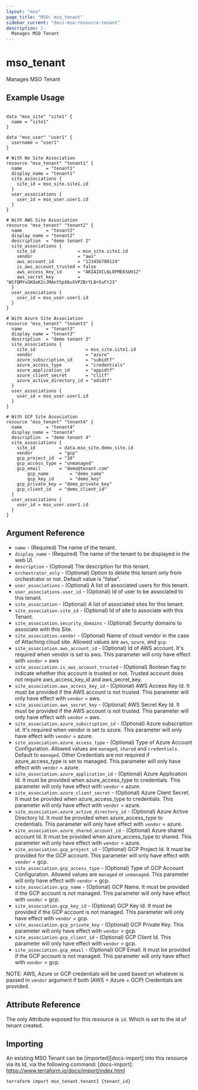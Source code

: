 ```yaml
---
layout: "mso"
page_title: "MSO: mso_tenant"
sidebar_current: "docs-mso-resource-tenant"
description: |-
  Manages MSO Tenant
---
```


# mso_tenant #

Manages MSO Tenant

## Example Usage ##

```hcl

data "mso_site" "site1" {
  name = "site1"
}

data "mso_user" "user1" {
  username = "user1"
}

# With No Site Association
resource "mso_tenant" "tenant1" {
  name         = "tenant1"
  display_name = "tenant1"
  site_associations { 
    site_id = mso_site.site1.id 
  }
  user_associations { 
    user_id = mso_user.user1.id 
  }
}

# With AWS Site Association
resource "mso_tenant" "tenant2" {
  name         = "tenant2"
  display_name = "tenant2"
  description  = "demo tenant 2"
  site_associations {
    site_id                = mso_site.site1.id
    vendor                 = "aws"
    aws_account_id         = "123456789124"
    is_aws_account_trusted = false
    aws_access_key_id      = "AKIAIXCL6LOFME6SUH12"
    aws_secret_key         = "W1fQMYsGKOeK2cJMAnYSpX6uXVP2BrYL8+5uFt23"
  }
  user_associations {
    user_id = mso_user.user1.id
  }
}

# With Azure Site Association
resource "mso_tenant" "tenant3" {
  name         = "tenant3"
  display_name = "tenant3"
  description  = "demo tenant 3"
  site_associations {
    site_id                   = mso_site.site1.id
    vendor                    = "azure"
    azure_subscription_id     = "subidtf"
    azure_access_type         = "credentials"
    azure_application_id      = "appidtf"
    azure_client_secret       = "clitf"
    azure_active_directory_id = "adidtf"
  }
  user_associations {
    user_id = mso_user.user1.id
  }
}

# With GCP Site Association
resource "mso_tenant" "tenant4" {
  name         = "tenant4"
  display_name = "tenant4"
  description  = "demo tenant 4"
  site_associations {
    site_id         = data.mso_site.demo_site.id
    vendor          = "gcp"
    gcp_project_id  = "10"
    gcp_access_type = "unmanaged"
    gcp_email       = "demo@tenant.com"
		gcp_name        = "demo_name"
		gcp_key_id      = "demo_key"
    gcp_private_key = "demo_private_key"
    gcp_client_id   = "demo_client_id"
  }
  user_associations {
    user_id = mso_user.user1.id
  }
}

```

## Argument Reference ##

* `name` - (Required) The name of the tenant.
* `display_name` - (Required) The name of the tenant to be displayed in the web UI.
* `description` - (Optional) The description for this tenant.
* `orchestrator_only` - (Optional) Option to delete this tenant only from orchestrator or not. Default value is "false".
* `user_associations` - (Optional) A list of associated users for this tenant.
* `user_associations.user_id` - (Optional) Id of user to be associated to this tenant.
* `site_association` - (Optional) A list of associated sites for this tenant.
* `site_association.site_id` - (Optional) Id of site to associate with this Tenant.
* `site_association.security_domains` - (Optional) Security domains to associate with this Site.
* `site_association.vendor` - (Optional) Name of cloud vendor in the case of Attaching cloud site. Allowed values are `aws`, `azure`, and `gcp`.
* `site_association.aws_account_id` - (Optional) Id of AWS account. It's required when vendor is set to aws. This parameter will only have effect with `vendor` = aws
* `site_association.is_aws_account_trusted` - (Optional) Boolean flag to indicate whether this account is trusted or not. Trusted account does not require aws_access_key_id and aws_secret_key.
* `site_association.aws_access_key_id` - (Optional) AWS Access Key Id. It must be provided if the AWS account is not trusted. This parameter will only have effect with `vendor` = aws.
* `site_association.aws_secret_key` - (Optional) AWS Secret Key Id. It must be provided if the AWS account is not trusted. This parameter will only have effect with `vendor` = aws.
* `site_association.azure_subscription_id` - (Optional) Azure subscription id. It's required when vendor is set to azure. This parameter will only have effect with `vendor` = azure.
* `site_association.azure_access_type` - (Optional) Type of Azure Account Configuration. Allowed values are `managed`, `shared` and `credentials`. Default to `managed`. Other Credentials are not required if azure_access_type is set to managed. This parameter will only have effect with `vendor` = azure.
* `site_association.azure_application_id` - (Optional) Azure Application Id. It must be provided when azure_access_type to credentials. This parameter will only have effect with `vendor` = azure.
* `site_association.azure_client_secret` - (Optional) Azure Client Secret. It must be provided when azure_access_type to credentials. This parameter will only have effect with `vendor` = azure.
* `site_association.azure_active_directory_id` - (Optional) Azure Active Directory Id. It must be provided when azure_access_type to credentials. This parameter will only have effect with `vendor` = azure.
* `site_association.azure_shared_account_id` - (Optional) Azure shared account Id. It must be provided when azure_access_type to shared. This parameter will only have effect with `vendor` = azure.
* `site_association.gcp_project_id` - (Optional) GCP Project Id. It must be provided for the GCP account. This parameter will only have effect with `vendor` = gcp.
* `site_association.gcp_access_type` - (Optional) Type of GCP Account Configuration. Allowed values are `managed` or `unmanaged`. This parameter will only have effect with `vendor` = gcp.
* `site_association.gcp_name` - (Optional) GCP Name. It must be provided if the GCP account is not managed. This parameter will only have effect with `vendor` = gcp.
* `site_association.gcp_key_id` - (Optional) GCP Key Id. It must be provided if the GCP account is not managed. This parameter will only have effect with `vendor` = gcp.
* `site_association.gcp_private_key` - (Optional) GCP Private Key. This parameter will only have effect with `vendor` = gcp.
* `site_association.gcp_client_id` - (Optional) GCP Client Id. This parameter will only have effect with `vendor` = gcp.
* `site_association.gcp_email` - (Optional) GCP Email. It must be provided if the GCP account is not managed. This parameter will only have effect with `vendor` = gcp.

NOTE: AWS, Azure or GCP credentials will be used based on whatever is passed in `vendor` argument if both (AWS + Azure + GCP) Credentials are provided.

## Attribute Reference ##

The only Attribute exposed for this resource is `id`. Which is set to the id of tenant created.

## Importing ##

An existing MSO Tenant can be [imported][docs-import] into this resource via its Id, via the following command: [docs-import]: <https://www.terraform.io/docs/import/index.html>

```bash
terraform import mso_tenant.tenant1 {tenant_id}
```